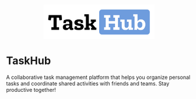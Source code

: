 <p align="center">
  <img src="frontend/public/resource/logo/LOGO.png" alt="TaskHub Logo" width="300" />
</p>

# TaskHub
A collaborative task management platform that helps you organize personal tasks and coordinate shared activities with friends and teams. Stay productive together!

